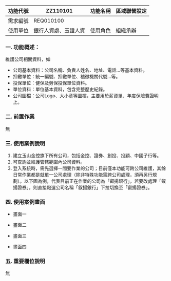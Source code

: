 |功能代號|ZZ110101|功能名稱|區域聯營設定|
|--|--|--|--|
|需求編號|REQ010100|||
|使用單位|銀行人資處、玉證人資|使用角色|組織承辦|
### 一. 功能概述：
維護公司相關資料，如
* 公司基本資料：公司名稱、負責人姓名、地址、電話...等基本資料。
* 扣繳單位：統一編號、扣繳單位、稽徵機關代號...等。
* 投保單位：健保及勞保投保單位資料。
* 單位資料：單位基本資料，包含完整歷史紀錄。
* 公司圖檔：公司Logo、大小章等圖檔，主要用於薪資單、年度保險費證明上。

### 二. 前置作業
無
### 三. 使用案例說明
1. 建立玉山金控旗下所有公司，包括金控、證券、創投、投顧、中國子行等。
2. 可查詢並維護管轄範圍內公司資料。
3. 登入系統時，需先選擇一間要作業的公司；目前僅本功能可跨公司維護，其餘日常作業都是就單一公司處理（除非特殊功能需跨公司處理，須再另行規劃）。以下圖為例，代表目前正在作業的公司為「叡揚銀行」，若要改處理「叡揚證券」，則直接點選公司名稱「叡揚銀行」下拉切換至「叡揚證券」。

### 四. 使用案例畫面
* 畫面一

* 畫面二

* 畫面三

* 畫面四

### 五. 重要欄位說明
無
